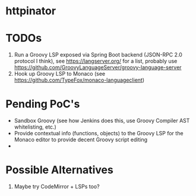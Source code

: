 # httpinator

# TODOs

1. Run a Groovy LSP exposed via Spring Boot backend (JSON-RPC 2.0 protocol I think), see https://langserver.org/ for a list, probably use https://github.com/GroovyLanguageServer/groovy-language-server
1. Hook up Groovy LSP to Monaco (see https://github.com/TypeFox/monaco-languageclient)


# Pending PoC's

* Sandbox Groovy (see how Jenkins does this, use Groovy Compiler AST whitelisting, etc.)
* Provide contextual info (functions, objects) to the Groovy LSP for the Monaco editor to provide decent Groovy script editing
* 

# Possible Alternatives

1. Maybe try CodeMirror + LSPs too?

